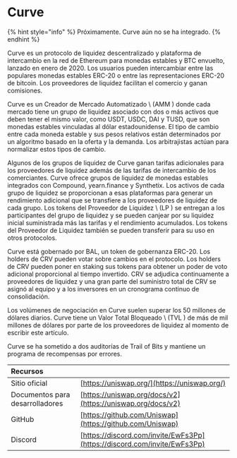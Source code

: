 # Curve

{% hint style="info" %}
Próximamente. Curve aún no se ha integrado.
{% endhint %}

Curve es un protocolo de liquidez descentralizado y plataforma de intercambio en la red de Ethereum para monedas estables y BTC envuelto, lanzado en enero de 2020. Los usuarios pueden intercambiar entre las populares monedas estables ERC-20 o entre las representaciones ERC-20 de bitcoin. Los proveedores de liquidez facilitan el comercio y ganan comisiones.

Curve es un Creador de Mercado Automatizado \ (AMM \) donde cada mercado tiene un grupo de liquidez asociado con dos o más activos que deben tener el mismo valor, como USDT, USDC, DAI y TUSD, que son monedas estables vinculadas al dólar estadounidense. El tipo de cambio entre cada moneda estable y sus pesos relativos están determinados por un algoritmo basado en la oferta y la demanda. Los arbitrajistas actúan para normalizar estos tipos de cambio.

Algunos de los grupos de liquidez de Curve ganan tarifas adicionales para los proveedores de liquidez además de las tarifas de intercambio de los comerciantes. Curve ofrece grupos de liquidez de monedas estables integrados con Compound, yearn.finance y Synthetix. Los activos de cada grupo de liquidez se proporcionan a esas plataformas para generar un rendimiento adicional que se transfiere a los proveedores de liquidez de cada grupo. Los tokens del Proveedor de Liquidez \ (LP \) se entregan a los participantes del grupo de liquidez y se pueden canjear por su liquidez inicial suministrada más las tarifas y el rendimiento acumulados. Los tokens del Proveedor de Liquidez también se pueden transferir para su uso en otros protocolos.

Curve está gobernado por BAL, un token de gobernanza ERC-20. Los holders de CRV pueden votar sobre cambios en el protocolo. Los holders de CRV pueden poner en staking sus tokens para obtener un poder de voto adicional proporcional al tiempo invertido. CRV se adjudica continuamente a proveedores de liquidez y una gran parte del suministro total de CRV se asignó al equipo y a los inversores en un cronograma continuo de consolidación.

Los volúmenes de negociación en Curve suelen superar los 50 millones de dólares diarios. Curve tiene un Valor Total Bloqueado \ (TVL \) de más de mil millones de dólares por parte de los proveedores de liquidez al momento de escribir este artículo.

Curve se ha sometido a dos auditorías de Trail of Bits y mantiene un programa de recompensas por errores.

| Recursos                        |                                                                          |
|:------------------------------- |:------------------------------------------------------------------------ |
| Sitio oficial                   | [https://uniswap.org/](https://uniswap.org/)                             |
| Documentos para desarrolladores | [https://uniswap.org/docs/v2](https://uniswap.org/docs/v2)               |
| GitHub                          | [https://github.com/Uniswap](https://github.com/Uniswap)                 |
| Discord                         | [https://discord.com/invite/EwFs3Pp](https://discord.com/invite/EwFs3Pp) |

